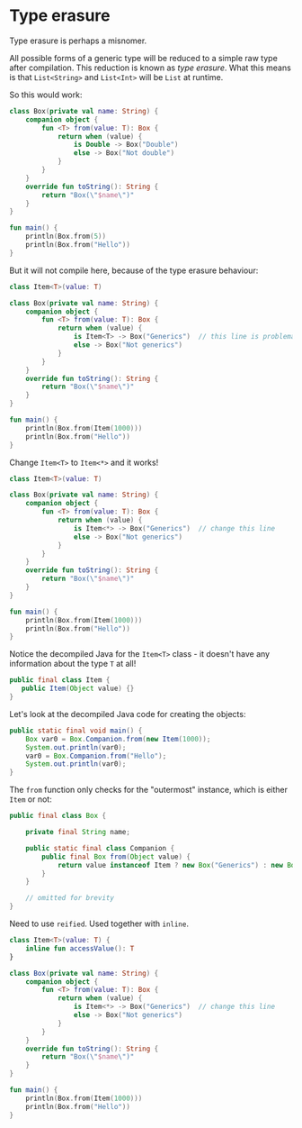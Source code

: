# Type erasure

Type erasure is perhaps a misnomer.

All possible forms of a generic type will be reduced to a simple raw type after compilation. This reduction is known as *type erasure*. What this means is that `List<String>` and `List<Int>` will be `List` at runtime.

So this would work:

```kotlin
class Box(private val name: String) {
    companion object {
        fun <T> from(value: T): Box {
            return when (value) {
                is Double -> Box("Double")
                else -> Box("Not double")
            }
        }
    }
    override fun toString(): String {
        return "Box(\"$name\")"
    }
}

fun main() {
    println(Box.from(5))
    println(Box.from("Hello"))
}
```

But it will not compile here, because of the type erasure behaviour:

```kotlin
class Item<T>(value: T)

class Box(private val name: String) {
    companion object {
        fun <T> from(value: T): Box {
            return when (value) {
                is Item<T> -> Box("Generics")  // this line is problematic!
                else -> Box("Not generics")
            }
        }
    }
    override fun toString(): String {
        return "Box(\"$name\")"
    }
}

fun main() {
    println(Box.from(Item(1000)))
    println(Box.from("Hello"))
}
```

Change `Item<T>` to `Item<*>` and it works!

```kotlin
class Item<T>(value: T)

class Box(private val name: String) {
    companion object {
        fun <T> from(value: T): Box {
            return when (value) {
                is Item<*> -> Box("Generics")  // change this line
                else -> Box("Not generics")
            }
        }
    }
    override fun toString(): String {
        return "Box(\"$name\")"
    }
}

fun main() {
    println(Box.from(Item(1000)))
    println(Box.from("Hello"))
}
```

Notice the decompiled Java for the `Item<T>` class - it doesn't have any information about the type `T` at all!

```java
public final class Item {
   public Item(Object value) {}
}
```

Let's look at the decompiled Java code for creating the objects:

```java
public static final void main() {
    Box var0 = Box.Companion.from(new Item(1000));
    System.out.println(var0);
    var0 = Box.Companion.from("Hello");
    System.out.println(var0);
}
```

The `from` function only checks for the "outermost" instance, which is either `Item` or not:

```java
public final class Box {

    private final String name;

    public static final class Companion {
        public final Box from(Object value) {
            return value instanceof Item ? new Box("Generics") : new Box("Not string");
        }
    }

    // omitted for brevity
}
```

Need to use `reified`. Used together with `inline`.

```kotlin
class Item<T>(value: T) {
    inline fun accessValue(): T
}

class Box(private val name: String) {
    companion object {
        fun <T> from(value: T): Box {
            return when (value) {
                is Item<*> -> Box("Generics")  // change this line
                else -> Box("Not generics")
            }
        }
    }
    override fun toString(): String {
        return "Box(\"$name\")"
    }
}

fun main() {
    println(Box.from(Item(1000)))
    println(Box.from("Hello"))
}
```
